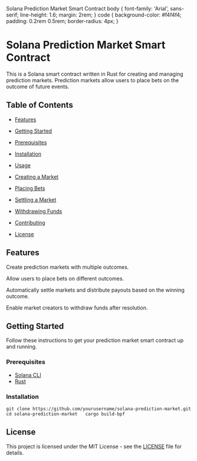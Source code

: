   Solana Prediction Market Smart Contract body { font-family: 'Arial', sans-serif; line-height: 1.6; margin: 2rem; } code { background-color: #f4f4f4; padding: 0.2rem 0.5rem; border-radius: 4px; }

Solana Prediction Market Smart Contract
=======================================

This is a Solana smart contract written in Rust for creating and managing prediction markets. Prediction markets allow users to place bets on the outcome of future events.

Table of Contents
-----------------

*   [Features](#features)
*   [Getting Started](#getting-started)

*   [Prerequisites](#prerequisites)
*   [Installation](#installation)

*   [Usage](#usage)

*   [Creating a Market](#creating-a-market)
*   [Placing Bets](#placing-bets)
*   [Settling a Market](#settling-a-market)
*   [Withdrawing Funds](#withdrawing-funds)

*   [Contributing](#contributing)
*   [License](#license)

Features
--------

Create prediction markets with multiple outcomes.

Allow users to place bets on different outcomes.

Automatically settle markets and distribute payouts based on the winning outcome.

Enable market creators to withdraw funds after resolution.

Getting Started
---------------

Follow these instructions to get your prediction market smart contract up and running.

### Prerequisites

*   [Solana CLI](https://docs.solana.com/cli/install)
*   [Rust](https://www.rust-lang.org/tools/install)

### Installation

`git clone https://github.com/yourusername/solana-prediction-market.git   cd solana-prediction-market   cargo build-bpf`


License
-------

This project is licensed under the MIT License - see the [LICENSE](LICENSE) file for details.